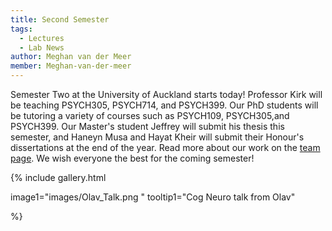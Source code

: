 ```yaml
---
title: Second Semester 
tags: 
  - Lectures
  - Lab News
author: Meghan van der Meer
member: Meghan-van-der-meer
---
```


Semester Two at the University of Auckland starts today! Professor Kirk will be teaching PSYCH305, PSYCH714, and PSYCH399. Our PhD students will be tutoring a variety of courses such as PSYCH109, PSYCH305,and PSYCH399.
Our Master's student Jeffrey will submit his thesis this semester, and Haneyn Musa and Hayat Kheir will submit their Honour's dissertations at the end of the year. 
Read more about our work on the [team page](https://meghanvdmeer.github.io/M.I.N.DLab/team/).
We wish everyone the best for the coming semester!


{%
  include gallery.html

  image1="images/Olav_Talk.png "
  tooltip1="Cog Neuro talk from Olav"



%}
